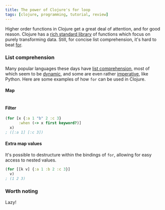 ```yaml
---
title: The power of Clojure's for loop
tags: [clojure, programming, tutorial, review]
---
```


Higher order functions in Clojure get a great deal of attention, and for good
reason. Clojure has a [rich standard library](http://www.clojureatlas.com/org.clojure:clojure:1.4.0.html) of functions which focus on purely transforming data. Still, for concise list comprehension, it's hard to beat [for](https://www.conj.io/store/v1/org.clojure/clojure/1.8.0/clj/clojure.core/for).

### List comprehension
Many popular languages these days have [list comprehension](https://en.wikipedia.org/wiki/List_comprehension), most of which seem to be [dynamic](https://en.wikipedia.org/wiki/Dynamic_programming_language), and some are even rather [imperative](https://en.wikipedia.org/wiki/Imperative_programming), like Python. Here are some examples of how `for` can be used in Clojure.

#### Map
```clojure

```

#### Filter
```clojure
(for [x {:a 1 "b" 2 :c 3}
      :when (-> x first keyword?)]
  x)
; ([:a 1] [:c 3])
```

#### Extra map values
It's possible to destructure within the bindings of `for`, allowing for easy
access to nested values.

```clojure
(for [[k v] {:a 1 :b 2 :c 3}]
  v)
; (1 2 3)
```
### Worth noting
Lazy!
